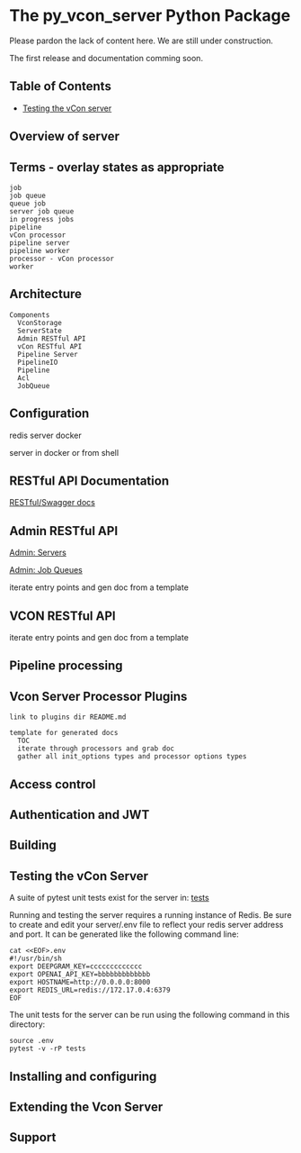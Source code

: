 # The py_vcon_server Python Package

Please pardon the lack of content here.  We are still under construction.

The first release and documentation comming soon.

## Table of Contents

  + [Testing the vCon server](#testing-the-vcon-server)


## Overview of server

## Terms  - overlay states as appropriate
    job
    job queue
    queue job
    server job queue
    in progress jobs
    pipeline
    vCon processor
    pipeline server
    pipeline worker
    processor - vCon processor
    worker

    
## Architecture
    Components
      VconStorage
      ServerState
      Admin RESTful API
      vCon RESTful API
      Pipeline Server
      PipelineIO
      Pipeline
      Acl
      JobQueue

## Configuration

redis server docker

server in docker or from shell

## RESTful API Documentation
[RESTful/Swagger docs](https://raw.githack.com/py-vcon/py-vcon/main/py_vcon_server/docs/swagger.html)

## Admin RESTful API

[Admin: Servers](https://raw.githack.com/py-vcon/py-vcon/main/py_vcon_server/docs/swagger.html#/Admin:%20Servers)

[Admin: Job Queues](https://raw.githack.com/py-vcon/py-vcon/main/py_vcon_server/docs/swagger.html#/Admin:%20Job%20Queues)

iterate entry points and gen doc from a template

## VCON RESTful API

iterate entry points and gen doc from a template

## Pipeline processing

## Vcon Server Processor Plugins

    link to plugins dir README.md

    template for generated docs
      TOC
      iterate through processors and grab doc
      gather all init_options types and processor options types


## Access control

## Authentication and JWT

## Building

## Testing the vCon Server

A suite of pytest unit tests exist for the server in: [tests](tests)

Running and testing the server requires a running instance of Redis.
Be sure to create and edit your server/.env file to reflect your redis server address and port.
It can be generated like the following command line:

    cat <<EOF>.env
    #!/usr/bin/sh
    export DEEPGRAM_KEY=ccccccccccccc
    export OPENAI_API_KEY=bbbbbbbbbbbbb
    export HOSTNAME=http://0.0.0.0:8000
    export REDIS_URL=redis://172.17.0.4:6379
    EOF

The unit tests for the server can be run using the following command in this directory:

    source .env
    pytest -v -rP tests

## Installing and configuring

## Extending the Vcon Server

## Support


